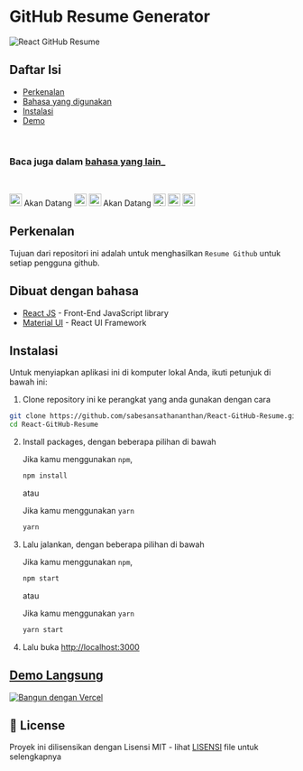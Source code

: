 # GitHub Resume Generator

![React GitHub Resume](../src/assets/readme/screenshot.png)

## Daftar Isi

- [Perkenalan](#perkenalan)
- [Bahasa yang digunakan](#dibuat-dengan-bahasa)
- [Instalasi](#instalasi)
- [Demo](#demo-langsung)

<br>

### Baca juga dalam [bahasa yang lain](../translations/Translations.md)_

<br>

<kbd>[<img title="Deutsch" alt="Deutsch" src="https://cdn.staticaly.com/gh/hjnilsson/country-flags/master/svg/de.svg" width="22">](./translations/README.de.md)</kbd> Akan Datang
<kbd>[<img title="Español" alt="Español" src="https://cdn.staticaly.com/gh/hjnilsson/country-flags/master/svg/es.svg" width="22">](./translations/README.es.md)</kbd>
<kbd>[<img title="Français" alt="Français" src="https://cdn.staticaly.com/gh/hjnilsson/country-flags/master/svg/fr.svg" width="22">](./translations/README.fr.md)</kbd> Akan Datang
<kbd>[<img title="Shqip" alt="Shqip" src="https://cdn.staticaly.com/gh/hjnilsson/country-flags/master/svg/br.svg" width="22">](./translations/README.pt_br.md)</kbd>
<kbd>[<img title="Polski" alt="Polski" src="https://cdn.staticaly.com/gh/hjnilsson/country-flags/master/svg/pl.svg" width="22">](./translations/README.pl.md)</kbd>
<kbd>[<img title="Polski" alt="Indonesian" src="https://cdn.staticaly.com/gh/hjnilsson/country-flags/master/svg/id.svg" width="22">](./translations/README.id.md)</kbd>
<br>

## Perkenalan

Tujuan dari repositori ini adalah untuk menghasilkan `Resume Github` untuk setiap pengguna github.

## Dibuat dengan bahasa

- [React JS](https://reactjs.org/) - Front-End JavaScript library
- [Material UI](https://material-ui.com/) - React UI Framework

## Instalasi

Untuk menyiapkan aplikasi ini di komputer lokal Anda, ikuti petunjuk di bawah ini:

1. Clone repository ini ke perangkat yang anda gunakan dengan cara

```bash
git clone https://github.com/sabesansathananthan/React-GitHub-Resume.git
cd React-GitHub-Resume
```

2. Install packages, dengan beberapa pilihan di bawah

   Jika kamu menggunakan `npm`,

   ```bash
   npm install
   ```

   atau

   Jika kamu menggunakan `yarn`

   ```bash
   yarn
   ```

3. Lalu jalankan, dengan beberapa pilihan di bawah

   Jika kamu menggunakan `npm`,

   ```bash
   npm start
   ```

   atau

   Jika kamu menggunakan `yarn`

   ```bash
   yarn start
   ```

4. Lalu buka <http://localhost:3000>

## [Demo Langsung](https://react-github-resume.vercel.app/)

[![Bangun dengan Vercel](https://vercel.com/button)](https://vercel.com/new/git/external?repository-url=https://github.com/sabesansathananthan/React-GitHub-Resume)

## 📄 License

Proyek ini dilisensikan dengan Lisensi MIT - lihat [LISENSI](../LICENSE) file untuk selengkapnya
